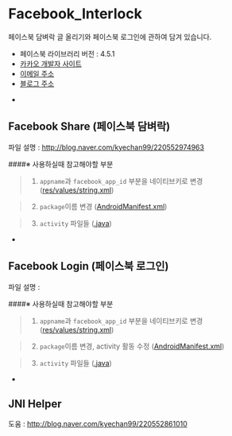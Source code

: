 # Facebook_Interlock
페이스북 담벼락 글 올리기와 페이스북 로그인에 관하여 담겨 있습니다.
+ 페이스북 라이브러리 버전 : 4.5.1
+ [카카오 개발자 사이트](https://developers.facebook.com/)
+ [이메일 주소](kyechan99@naver.com)
+ [블로그 주소](blog.naver.com/kyechan99)


-



## Facebook Share (페이스북 담벼락)
파일 설명 : http://blog.naver.com/kyechan99/220552974963

####※ 사용하실때 참고해야할 부분
>1. ```appname```과 ```facebook_app_id``` 부분을 네이티브키로 변경 ([res/values/string.xml](https://github.com/kyechan99/Facebook_Interlock/blob/master/facebookShare/res/values/strings.xml))

>2. ```package```이름 변경 ([AndroidManifest.xml](https://github.com/kyechan99/Facebook_Interlock/blob/master/facebookShare/AndroidManifest.xml))

>3. ```activity``` 파일들 ([.java](https://github.com/kyechan99/Facebook_Interlock/blob/master/facebookShare/src/org/cocos2dx/cpp/AppActivity.java))


-




## Facebook Login (페이스북 로그인)
파일 설명 : 

####※ 사용하실때 참고해야할 부분
>1. ```appname```과 ```facebook_app_id``` 부분을 네이티브키로 변경 ([res/values/string.xml](https://github.com/kyechan99/Facebook_Interlock/blob/master/facebookLogin/res/values/strings.xml))

>2. ```package```이름 변경, activity 활동 수정 ([AndroidManifest.xml](https://github.com/kyechan99/Facebook_Interlock/blob/master/facebookLogin/AndroidManifest.xml))

>3. ```activity``` 파일들 ([.java](https://github.com/kyechan99/Facebook_Interlock/tree/master/facebookLogin/src/org/cocos2dx/cpp))




-


## JNI Helper
도움 : http://blog.naver.com/kyechan99/220552861010

